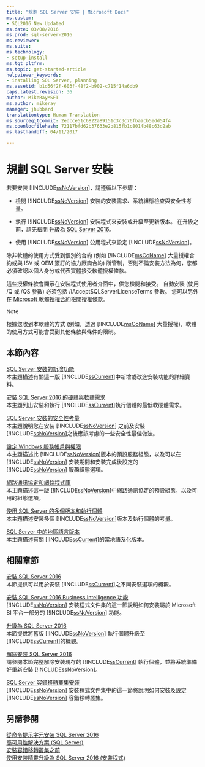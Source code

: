 ```yaml
---
title: "規劃 SQL Server 安裝 | Microsoft Docs"
ms.custom:
- SQL2016_New_Updated
ms.date: 03/08/2016
ms.prod: sql-server-2016
ms.reviewer: 
ms.suite: 
ms.technology:
- setup-install
ms.tgt_pltfrm: 
ms.topic: get-started-article
helpviewer_keywords:
- installing SQL Server, planning
ms.assetid: b1d56f2f-603f-48f2-b902-c715f14a6db9
caps.latest.revision: 36
author: MikeRayMSFT
ms.author: mikeray
manager: jhubbard
translationtype: Human Translation
ms.sourcegitcommit: 2edcce51c6822a89151c3c3c76fbaacb5edd54f4
ms.openlocfilehash: 72117bfd62b37633e2b815fb1c8014b48c63d2ab
ms.lasthandoff: 04/11/2017

---
```

# <a name="planning-a-sql-server-installation"></a>規劃 SQL Server 安裝
  若要安裝 [!INCLUDE[ssNoVersion](../../includes/ssnoversion-md.md)]，請遵循以下步驟：  
  
-   檢閱 [!INCLUDE[ssNoVersion](../../includes/ssnoversion-md.md)] 安裝的安裝需求、系統組態檢查與安全性考量。  
  
-   執行 [!INCLUDE[ssNoVersion](../../includes/ssnoversion-md.md)] 安裝程式來安裝或升級至更新版本。 在升級之前，請先檢閱 [升級為 SQL Server 2016](../../database-engine/install-windows/upgrade-sql-server.md)。  
  
-   使用 [!INCLUDE[ssNoVersion](../../includes/ssnoversion-md.md)] 公用程式來設定 [!INCLUDE[ssNoVersion](../../includes/ssnoversion-md.md)]。  
  
 除非軟體的使用方式受到個別的合約 (例如 [!INCLUDE[msCoName](../../includes/msconame-md.md)] 大量授權合約或與 ISV 或 OEM 簽訂的協力廠商合約) 所管制，否則不論安裝方法為何，您都必須確認以個人身分或代表實體接受軟體授權條款。  
  
 這些授權條款會顯示在安裝程式使用者介面中，供您檢閱和接受。 自動安裝 (使用 /Q 或 /QS 參數) 必須包括 /IAcceptSQLServerLicenseTerms 參數。 您可以另外在 [Microsoft 軟體授權合約](http://go.microsoft.com/fwlink/?LinkID=148209)檢閱授權條款。  
  
> [!NOTE]  
>  根據您收到本軟體的方式 (例如，透過 [!INCLUDE[msCoName](../../includes/msconame-md.md)] 大量授權)，軟體的使用方式可能會受到其他條款與條件的限制。  
  
## <a name="in-this-section"></a>本節內容  
 [SQL Server 安裝的新增功能](../../sql-server/install/what-s-new-in-sql-server-installation.md)  
 本主題描述有關這一版 [!INCLUDE[ssCurrent](../../includes/sscurrent-md.md)]中新增或改進安裝功能的詳細資料。  
  
 [安裝 SQL Server 2016 的硬體與軟體需求](../../sql-server/install/hardware-and-software-requirements-for-installing-sql-server.md)  
 本主題列出安裝和執行 [!INCLUDE[ssCurrent](../../includes/sscurrent-md.md)]執行個體的最低軟硬體需求。  
  
 [SQL Server 安裝的安全性考量](../../sql-server/install/security-considerations-for-a-sql-server-installation.md)  
 本主題說明您在安裝 [!INCLUDE[ssNoVersion](../../includes/ssnoversion-md.md)] 之前及安裝 [!INCLUDE[ssNoVersion](../../includes/ssnoversion-md.md)]之後應該考慮的一些安全性最佳做法。  
  
 [設定 Windows 服務帳戶與權限](../../database-engine/configure-windows/configure-windows-service-accounts-and-permissions.md)  
 本主題描述此 [!INCLUDE[ssNoVersion](../../includes/ssnoversion-md.md)]版本的預設服務組態，以及可以在 [!INCLUDE[ssNoVersion](../../includes/ssnoversion-md.md)] 安裝期間和安裝完成後設定的 [!INCLUDE[ssNoVersion](../../includes/ssnoversion-md.md)] 服務組態選項。  
  
 [網路通訊協定和網路程式庫](../../sql-server/install/network-protocols-and-network-libraries.md)  
 本主題描述這一版 [!INCLUDE[ssNoVersion](../../includes/ssnoversion-md.md)]中網路通訊協定的預設組態，以及可用的組態選項。  
  
 [使用 SQL Server 的多個版本和執行個體](../../sql-server/install/work-with-multiple-versions-and-instances-of-sql-server.md)  
 本主題描述安裝多個 [!INCLUDE[ssNoVersion](../../includes/ssnoversion-md.md)]版本及執行個體的考量。  
  
 [SQL Server 中的地區語言版本](../../sql-server/install/local-language-versions-in-sql-server.md)  
 本主題描述有關 [!INCLUDE[ssCurrent](../../includes/sscurrent-md.md)]的當地語系化版本。  
  
## <a name="related-sections"></a>相關章節  
 [安裝 SQL Server 2016](../../database-engine/install-windows/install-sql-server.md)  
 本節提供可以用於安裝 [!INCLUDE[ssCurrent](../../includes/sscurrent-md.md)]之不同安裝選項的概觀。  
  
 [安裝 SQL Server 2016 Business Intelligence 功能](../../sql-server/install/install-sql-server-business-intelligence-features.md)  
 [!INCLUDE[ssNoVersion](../../includes/ssnoversion-md.md)] 安裝程式文件集的這一節說明如何安裝屬於 Microsoft BI 平台一部分的 [!INCLUDE[ssNoVersion](../../includes/ssnoversion-md.md)] 功能。  
  
 [升級為 SQL Server 2016](../../database-engine/install-windows/upgrade-sql-server.md)  
 本節提供將舊版 [!INCLUDE[ssNoVersion](../../includes/ssnoversion-md.md)] 執行個體升級至 [!INCLUDE[ssCurrent](../../includes/sscurrent-md.md)]的概觀。  
  
 [解除安裝 SQL Server 2016](../../sql-server/install/uninstall-sql-server.md)  
 請參閱本節完整解除安裝現存的 [!INCLUDE[ssCurrent](../../includes/sscurrent-md.md)] 執行個體，並將系統準備好重新安裝 [!INCLUDE[ssNoVersion](../../includes/ssnoversion-md.md)]。  
  
 [SQL Server 容錯移轉叢集安裝](../../sql-server/failover-clusters/install/sql-server-failover-cluster-installation.md)  
 [!INCLUDE[ssNoVersion](../../includes/ssnoversion-md.md)] 安裝程式文件集中的這一節將說明如何安裝及設定 [!INCLUDE[ssNoVersion](../../includes/ssnoversion-md.md)] 容錯移轉叢集。  
  
## <a name="see-also"></a>另請參閱  
 [從命令提示字元安裝 SQL Server 2016](../../database-engine/install-windows/install-sql-server-2016-from-the-command-prompt.md)   
 [高可用性解決方案 &#40;SQL Server&#41;](../../sql-server/failover-clusters/high-availability-solutions-sql-server.md)   
 [安裝容錯移轉叢集之前](../../sql-server/failover-clusters/install/before-installing-failover-clustering.md)   
 [使用安裝精靈升級為 SQL Server 2016 &#40;安裝程式&#41;](../../database-engine/install-windows/upgrade-sql-server-using-the-installation-wizard-setup.md)  
  
  

